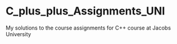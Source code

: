 # C_plus_plus_Assignments_UNI  
My solutions to the course assignments for C++ course at Jacobs University
